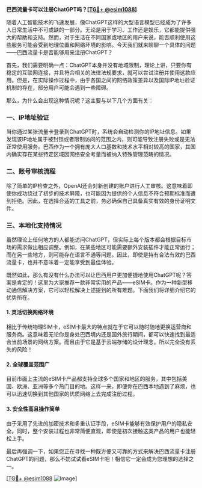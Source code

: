 **巴西流量卡可以注册ChatGPT吗？[[TG💪+ @esim1088](https://t.me/s/esim1088)]**

随着人工智能技术的飞速发展，像ChatGPT这样的大型语言模型已经成为了许多人日常生活中不可或缺的一部分。无论是用于学习、工作还是娱乐，它都能提供强大的帮助和支持。然而，对于生活在不同国家或地区的用户来说，能否顺利使用这些服务可能会受到地理位置和网络环境的影响。今天我们就来聊聊一个具体的问题——巴西流量卡是否能够用来注册ChatGPT？

首先，我们需要明确一点：ChatGPT本身并没有地域限制，理论上讲，只要你有稳定的互联网连接，并且符合相关的法律法规要求，就可以尝试注册并使用这款应用。但是，在实际操作过程中，由于各国之间的网络政策差异以及国际IP地址验证机制的存在，部分用户可能会遇到一些障碍。

那么，为什么会出现这种情况呢？这主要与以下几个方面有关：

### 一、IP地址验证

当你通过某张流量卡登录到ChatGPT时，系统会自动检测你的IP地址信息。如果发现该IP地址属于被封锁或者限制访问的范围之内，则可能导致注册失败或是无法正常使用服务。巴西作为一个拥有庞大人口基数和技术水平相对较高的国家，其国内确实存在某些特定区域因网络安全考量而被纳入特殊管理范畴的情况。

### 二、账号审核流程

除了简单的IP检查之外，OpenAI还会对新创建的账户进行人工审核。这意味着即使你成功绕过了初步的技术屏障，也可能因为提供的个人信息不符合预期标准而遭到拒绝。因此，在选择合适的工具之前，务必确保自己具备真实有效的身份证明文件。

### 三、本地化支持情况

虽然理论上任何地方的人都能访问ChatGPT，但实际上每个版本都会根据目标市场的需求做出相应调整。例如，在某些地区可能需要额外安装插件才能正常运行；而在另一些地方，则可能存在语言不通等问题。因此，即使是持有合法有效的巴西流量卡，也并不意味着一定能享受到最佳体验。

既然如此，那么有没有什么办法可以让巴西用户更加便捷地使用ChatGPT呢？答案是肯定的！这里为大家推荐一款非常实用的产品——eSIM卡。作为一种新型移动通信解决方案，它可以轻松解决上述提到的所有难题。下面我们将详细介绍它的优势所在。

#### 1. 灵活切换网络环境

相比于传统物理SIM卡，eSIM卡最大的特点就在于它可以随时随地更换运营商和服务商。这意味着无论你是身处巴西境内还是国外旅行期间，都可以快速找到最适合当前场景的网络方案。而且由于它是基于云端存储的设计理念，所以完全没有丢失的风险！

#### 2. 全球覆盖范围广

目前市面上主流的eSIM卡产品都支持全球多个国家和地区的服务，其中包括美国、欧洲、亚洲等多个热门目的地。这样一来，即便你在巴西本地遇到了麻烦，也可以迅速切换到其他国家的优质网络上去完成注册过程。

#### 3. 安全性高且操作简单

由于采用了先进的加密技术和多重认证手段，eSIM卡能够有效保护用户的隐私安全。同时，整个安装过程也非常简便直观，即使是初次接触这类产品的用户也能轻松上手。

最后再强调一下，如果您正在寻找一种既方便又可靠的方式来解决巴西流量卡注册ChatGPT的问题，那么不妨试试看eSIM卡吧！相信它一定会成为您理想的选择之一。

[[TG💪+ @esim1088](https://t.me/s/esim1088) ![Image](https://i.postimg.cc/4NQfJmqS/Snipaste-2025-05-13-00-14-12.png)]